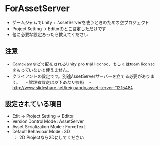 # ForAssetServer
- ゲームジャムでUnity + AssetServerを使うときのための空プロジェクト
- Project Setting -> Editorのとこ設定しただけです
- 他に必要な設定あったら教えてください

## 注意
 - GameJamなどで配布されるUnity pro trial license、もしくはteam licenseをもっていないと使えません。
 - クライアントの設定です。別途AssetServerサーバーを立てる必要があります。
  　- 管理者設定は以下あたり参照
  　- http://www.slideshare.net/keigoando/asset-server-11215484 

## 設定されている項目
 - Edit -> Project Setting -> Editor
  - Version Control Mode : AssetServer
  - Asset Serialization Mode : ForceText
  - Default Behaviour Mode : 3D
    - 2D Projectなら2Dにしてください
